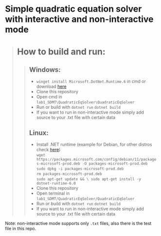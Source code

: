 # Simple quadratic equation solver with interactive and non-interactive mode
># How to build and run:
>>## Windows:
>>- ```winget install Microsoft.DotNet.Runtime.6``` in cmd or download [here](https://dotnet.microsoft.com/en-us/download/dotnet/6.0)
>>- Clone this repository
>>- Open cmd in ```lab1_SDMT\QuadraticEqSolver\QuadraticEqSolver```
>>- Run or build with ```dotnet run``` ```dotnet build```
>>- If you want to run in non-interactive mode simply add source to your .txt file with certain data
>>## Linux:
>>- Install .NET runtime (example for Debian, for other distros check [here](https://learn.microsoft.com/en-us/dotnet/core/install/linux?WT.mc_id=dotnet-35129-website)) \
>>```wget https://packages.microsoft.com/config/debian/11/packages-microsoft-prod.deb -O packages-microsoft-prod.deb``` \
>>```sudo dpkg -i packages-microsoft-prod.deb``` \
>>```rm packages-microsoft-prod.deb``` \
>>``sudo apt-get update && \
  sudo apt-get install -y dotnet-runtime-6.0``
>>- Clone this repository
>>- Open terminal in ```lab1_SDMT/QuadraticEqSolver/QuadraticEqSolver```
>>- Run or build with ```dotnet run``` ```dotnet build```
>>- If you want to run in non-interactive mode simply add source to your .txt file with certain data

Note: non-interactive mode supports only ```.txt``` files, also there is the test file in this repo.
